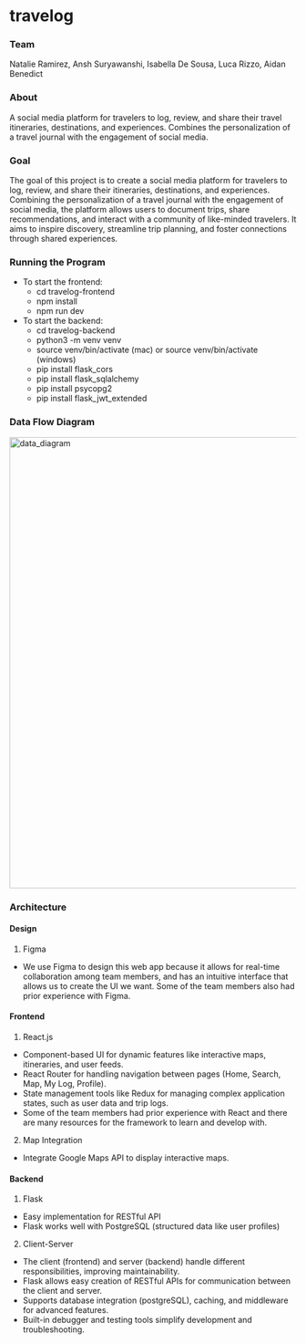 # travelog

### Team
Natalie Ramirez, Ansh Suryawanshi, Isabella De Sousa, Luca Rizzo, Aidan Benedict

### About
A social media platform for travelers to log, review, and share their travel itineraries, destinations, and experiences. Combines the personalization of a travel journal with the engagement of social media.

### Goal
The goal of this project is to create a social media platform for travelers to log, review, and share their itineraries, destinations, and experiences. Combining the personalization of a travel journal with the engagement of social media, the platform allows users to document trips, share recommendations, and interact with a community of like-minded travelers. It aims to inspire discovery, streamline trip planning, and foster connections through shared experiences.

### Running the Program
  - To start the frontend:
      - cd travelog-frontend
      - npm install
      - npm run dev
  - To start the backend:
      - cd travelog-backend
      - python3 -m venv venv
      - source venv/bin/activate (mac) or source venv/bin/activate (windows)
      - pip install flask_cors
      - pip install flask_sqlalchemy
      - pip install psycopg2
      - pip install flask_jwt_extended


### Data Flow Diagram
<img width="791" alt="data_diagram" src="https://github.com/user-attachments/assets/304b79df-4e8b-41c4-9fa5-0ec0c6802b5e" />


### Architecture
#### Design
1. Figma
  - We use Figma to design this web app because it allows for real-time collaboration among team members, and has an intuitive interface that allows us to create the UI we want. Some of the team members also had prior experience with Figma.

#### Frontend
1. React.js
  - Component-based UI for dynamic features like interactive maps, itineraries, and user feeds.
  - React Router for handling navigation between pages (Home, Search, Map, My Log, Profile).
  - State management tools like Redux for managing complex application states, such as user data and trip logs.
  - Some of the team members had prior experience with React and there are many resources for the framework to learn and develop with.

2. Map Integration
  - Integrate Google Maps API to display interactive maps.

#### Backend
1. Flask
  - Easy implementation for RESTful API 
  - Flask works well with PostgreSQL (structured data like user profiles)

2. Client-Server
  - The client (frontend) and server (backend) handle different responsibilities, improving maintainability.
  - Flask allows easy creation of RESTful APIs for communication between the client and server.
  - Supports database integration (postgreSQL), caching, and middleware for advanced features.
  - Built-in debugger and testing tools simplify development and troubleshooting.
